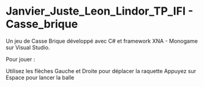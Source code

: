 # Janvier_Juste_Leon_Lindor_TP_IFI - Casse_brique

Un jeu de Casse Brique développé avec C# et framework XNA - Monogame sur Visual Studio.

Pour jouer :

Utilisez les flèches Gauche et Droite pour déplacer la raquette
Appuyez sur Espace pour lancer la balle

